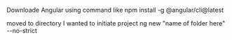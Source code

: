 Downloade Angular using command like
npm install -g @angular/cli@latest

moved to directory I wanted to initiate project
ng new "name of folder here" --no-strict
